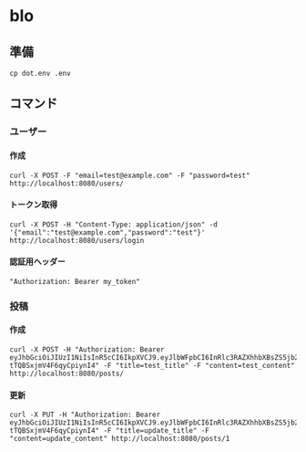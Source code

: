 # blo

## 準備
```shell
cp dot.env .env
```

## コマンド

### ユーザー

#### 作成
```shell
curl -X POST -F "email=test@example.com" -F "password=test" http://localhost:8080/users/
```

#### トークン取得
```shell
curl -X POST -H "Content-Type: application/json" -d '{"email":"test@example.com","password":"test"}' http://localhost:8080/users/login
```

#### 認証用ヘッダー
```shell
"Authorization: Bearer my_token"
```

### 投稿

#### 作成
```shell
curl -X POST -H "Authorization: Bearer eyJhbGciOiJIUzI1NiIsInR5cCI6IkpXVCJ9.eyJlbWFpbCI6InRlc3RAZXhhbXBsZS5jb20iLCJleHAiOjE2NDQyMzY4MTYsIm9yaWdfaWF0IjoxNjQ0MTUwNDE2fQ.mruQXEnX7IDiuK1U3nN98-tTQBSxjmV4F6qyCpiynI4" -F "title=test_title" -F "content=test_content" http://localhost:8080/posts/
```

#### 更新
```shell
curl -X PUT -H "Authorization: Bearer eyJhbGciOiJIUzI1NiIsInR5cCI6IkpXVCJ9.eyJlbWFpbCI6InRlc3RAZXhhbXBsZS5jb20iLCJleHAiOjE2NDQyMzY4MTYsIm9yaWdfaWF0IjoxNjQ0MTUwNDE2fQ.mruQXEnX7IDiuK1U3nN98-tTQBSxjmV4F6qyCpiynI4" -F "title=update_title" -F "content=update_content" http://localhost:8080/posts/1
```
